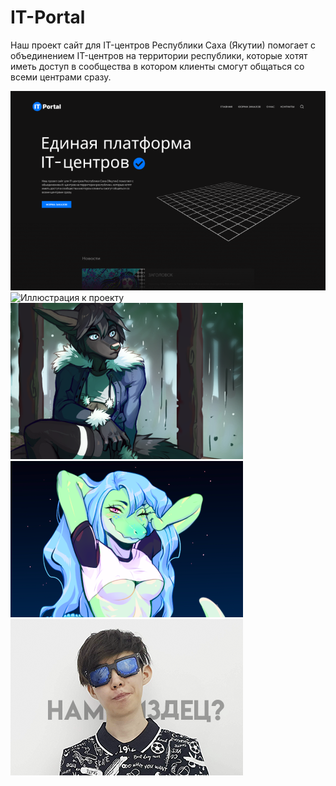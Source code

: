 # IT-Portal
Наш проект сайт для IT-центров Республики Саха (Якутии) помогает с объединением IT-центров на территории республики, которые хотят иметь доступ в сообщества в котором клиенты смогут общаться со всеми центрами сразу.
<img scr="./images/prew.png">

![Иллюстрация к проекту](https://github.com/createandchoose/IT-Portal/blob/main/images/prew.png)
![Иллюстрация к проекту](https://github.com/createandchoose/IT-Portal/blob/main/images/new2.png)
![Иллюстрация к проекту](https://github.com/createandchoose/IT-Portal/blob/main/images/new3.png)
![Иллюстрация к проекту](https://github.com/createandchoose/IT-Portal/blob/main/images/new4.png)
![Иллюстрация к проекту](https://github.com/createandchoose/IT-Portal/blob/main/images/new5.png)